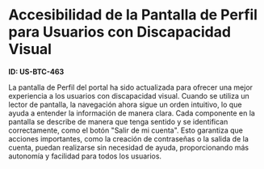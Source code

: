 # Accesibilidad de la Pantalla de Perfil para Usuarios con Discapacidad Visual

**ID: US-BTC-463**

La pantalla de Perfil del portal ha sido actualizada para ofrecer una mejor experiencia a los usuarios con discapacidad visual. Cuando se utiliza un lector de pantalla, la navegación ahora sigue un orden intuitivo, lo que ayuda a entender la información de manera clara. Cada componente en la pantalla se describe de manera que tenga sentido y se identifican correctamente, como el botón "Salir de mi cuenta". Esto garantiza que acciones importantes, como la creación de contraseñas o la salida de la cuenta, puedan realizarse sin necesidad de ayuda, proporcionando más autonomía y facilidad para todos los usuarios.
